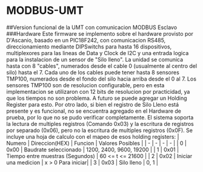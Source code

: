 # MODBUS-UMT
##Version funcional de la UMT con comunicacion MODBUS Esclavo
###Hardware
Este firmware se implemento sobre el hardware provisto por D'Ascanio, basado en un PIC18F242, con comunicacion RS485, direccionamiento mediante DIPSwitchs para hasta 16 dispositivos, multiplexores para las lineas de Data y Clock de I2C y una entrada logica para la instalacion de un sensor de "Silo lleno".
La unidad se comunica hasta con 8 "cables", numerados desde el cable 0 (usualmente al centro del silo) hasta el 7. Cada uno de los cables puede tener hasta 8 sensores TMP100, numerados desde el fondo del silo hacia arriba desde el 0 al 7. Los sensores TMP100 son de resolucion configurable, pero en esta implementacion se utilizaron con 12 bits de resolucion por practicidad, ya que los tiempos no son problema. A futuro se puede agregar un Holding Register para esto.
Por otro lado, si bien el registro de Silo Lleno está presente y es funcional, no se encuentra agregado en el Hardware de prueba, por lo que no se pudo verificar completamente.
El sistema soporta la lectura de multiples registros (Comando 0x03) y la escritura de registros por separado (0x06), pero no la escritura de multiples registros (0x0F).
Se incluye una hoja de calculo con el mapeo de esos holding registers:
| Numero | Direccion(HEX) | Funcion  | Valores Posibles |
| - | - | - | - |
| 0 | 0x00 | Baudrate seleccionado   | 1200, 2400, 9600, 19200 |
| 1 | 0x01 | Tiempo entre muestras (Segundos)   | 60 <= t <= 21600 |
| 2 | 0x02 | Iniciar una medicion    | x > 0 Para iniciar|
| 3 | 0x03 | Silo lleno | 0, 1 |
